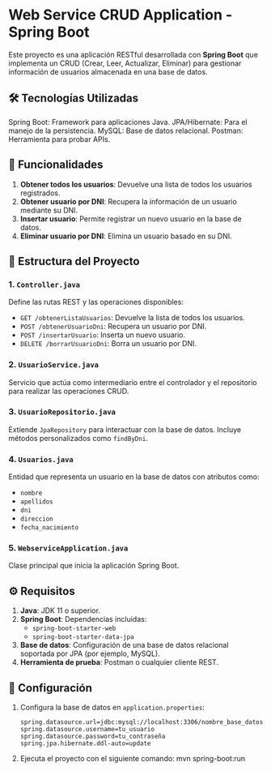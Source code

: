 # Web Service CRUD Application - Spring Boot

Este proyecto es una aplicación RESTful desarrollada con **Spring Boot** que implementa un CRUD (Crear, Leer, Actualizar, Eliminar) para gestionar información de usuarios almacenada en una base de datos.

## 🛠️ Tecnologías Utilizadas
Spring Boot: Framework para aplicaciones Java.
JPA/Hibernate: Para el manejo de la persistencia.
MySQL: Base de datos relacional.
Postman: Herramienta para probar APIs.

## 🚀 Funcionalidades

1. **Obtener todos los usuarios**: Devuelve una lista de todos los usuarios registrados.
2. **Obtener usuario por DNI**: Recupera la información de un usuario mediante su DNI.
3. **Insertar usuario**: Permite registrar un nuevo usuario en la base de datos.
4. **Eliminar usuario por DNI**: Elimina un usuario basado en su DNI.

## 📂 Estructura del Proyecto

### 1. `Controller.java`
Define las rutas REST y las operaciones disponibles:
- `GET /obtenerListaUsuarios`: Devuelve la lista de todos los usuarios.
- `POST /obtenerUsuarioDni`: Recupera un usuario por DNI.
- `POST /insertarUsuario`: Inserta un nuevo usuario.
- `DELETE /borrarUsuarioDni`: Borra un usuario por DNI.

### 2. `UsuarioService.java`
Servicio que actúa como intermediario entre el controlador y el repositorio para realizar las operaciones CRUD.

### 3. `UsuarioRepositorio.java`
Extiende `JpaRepository` para interactuar con la base de datos. Incluye métodos personalizados como `findByDni`.

### 4. `Usuarios.java`
Entidad que representa un usuario en la base de datos con atributos como:
- `nombre`
- `apellidos`
- `dni`
- `direccion`
- `fecha_nacimiento`

### 5. `WebserviceApplication.java`
Clase principal que inicia la aplicación Spring Boot.

## ⚙️ Requisitos

1. **Java**: JDK 11 o superior.
2. **Spring Boot**: Dependencias incluidas:
   - `spring-boot-starter-web`
   - `spring-boot-starter-data-jpa`
3. **Base de datos**: Configuración de una base de datos relacional soportada por JPA (por ejemplo, MySQL).
4. **Herramienta de prueba**: Postman o cualquier cliente REST.

## 🔧 Configuración

1. Configura la base de datos en `application.properties`:
   ```properties
   spring.datasource.url=jdbc:mysql://localhost:3306/nombre_base_datos
   spring.datasource.username=tu_usuario
   spring.datasource.password=tu_contraseña
   spring.jpa.hibernate.ddl-auto=update

2. Ejecuta el proyecto con el siguiente comando:
   mvn spring-boot:run
